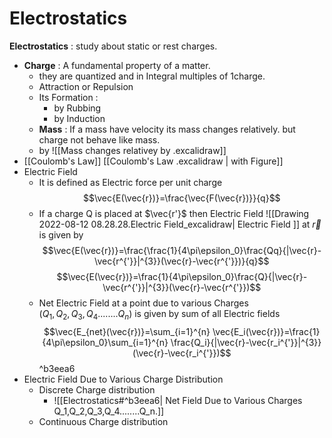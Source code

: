 # Electrostatics
**Electrostatics** : study about static or rest charges.
- **Charge** : A fundamental property of a matter.
	- they are quantized and in Integral multiples of 1charge.
	- Attraction or Repulsion
	- Its Formation :
		- by Rubbing
		- by Induction
	- **Mass** : If a mass have velocity its mass changes relatively. but charge not behave like mass. 
	- by ![[Mass changes relativey by .excalidraw]]
- [[Coulomb's Law]]   [[Coulomb's Law .excalidraw | with Figure]]
- Electric Field
	- It is defined as Electric force per unit charge$$\vec{E(\vec{r})}=\frac{\vec{F(\vec{r})}}{q}$$
	- If a charge Q is placed at $\vec{r'}$ then Electric Field ![[Drawing 2022-08-12 08.28.28.Electric Field_excalidraw| Electric Field ]] at $\vec{r}$ is given by $$\vec{E(\vec{r})}=\frac{\frac{1}{4\pi\epsilon_0}\frac{Qq}{|\vec{r}-\vec{r^{'}}|^{3}}(\vec{r}-\vec{r^{'}})}{q}$$ $$\vec{E(\vec{r})}=\frac{1}{4\pi\epsilon_0}\frac{Q}{|\vec{r}-\vec{r^{'}}|^{3}}(\vec{r}-\vec{r^{'}})$$
	- Net Electric Field at a point due to various Charges                                
       ($Q_1,Q_2,Q_3,Q_4........Q_n$) is given by sum of all Electric fields $$\vec{E_{net}(\vec{r})}=\sum_{i=1}^{n} \vec{E_i(\vec{r})}=\frac{1}{4\pi\epsilon_0}\sum_{i=1}^{n} \frac{Q_i}{|\vec{r}-\vec{r_i^{'}}|^{3}}(\vec{r}-\vec{r_i^{'}})$$ ^b3eea6
- Electric Field Due to Various Charge Distribution
	- Discrete Charge distribution
		- ![[Electrostatics#^b3eea6| Net Field Due to Various Charges Q_1,Q_2,Q_3,Q_4........Q_n.]]
	- Continuous Charge distribution
